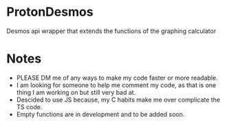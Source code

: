 # ProtonDesmos
Desmos api wrapper that extends the functions of the graphing calculator

# Notes

* PLEASE DM me of any ways to make my code faster or more readable.  
* I am looking for someone to help me comment my code, as that is one thing I am working on but still very bad at.  
* Descided to use JS because, my C habits make me over complicate the TS code.  
* Empty functions are in development and to be added soon.
